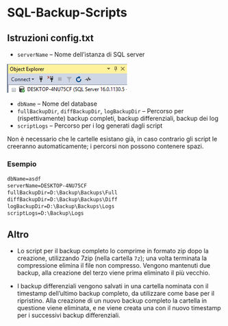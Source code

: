 # SQL-Backup-Scripts

## Istruzioni config.txt

- `serverName` – Nome dell’istanza di SQL server

![serverName](./img/serverName.png)

- `dbName` – Nome del database
- `fullBackupDir`, `diffBackupDir`, `logBackupDir` – Percorso per (rispettivamente) backup completi, backup differenziali, backup dei log
- `scriptLogs` – Percorso per i log generati dagli script

Non è necessario che le cartelle esistano già, in caso contrario gli script le creeranno automaticamente; i percorsi non possono contenere spazi.

### Esempio

```
dbName=asdf
serverName=DESKTOP-4NU75CF
fullBackupDir=D:\Backup\Backups\Full
diffBackupDir=D:\Backup\Backups\Diff
logBackupDir=D:\Backup\Backups\Logs
scriptLogs=D:\Backup\Logs
```

## Altro

- Lo script per il backup completo lo comprime in formato zip dopo la creazione, utilizzando 7zip (nella cartella `7z`); una volta terminata la compressione elimina il file non compresso. Vengono mantenuti due backup, alla creazione del terzo viene prima eliminato il più vecchio.

- I backup differenziali vengono salvati in una cartella nominata con il timestamp dell’ultimo backup completo, da utilizzare come base per il ripristino. Alla creazione di un nuovo backup completo la cartella in questione viene eliminata, e ne viene creata una con il nuovo timestamp per i successivi backup differenziali.
